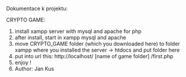 Dokumentace k projektu:

CRYPTO GAME:
1) install xampp server with mysql and apache for php
2) after install, start in xampp mysql and apache
3) move CRYPTO_GAME folder (which you downloaded here) to folder xampp where you installed the server -> htdocs and put folder here 
4) put into url this: http://localhost/ [name of game folder] /first.php
5) enjoy !
6) Author: Jan Kus

